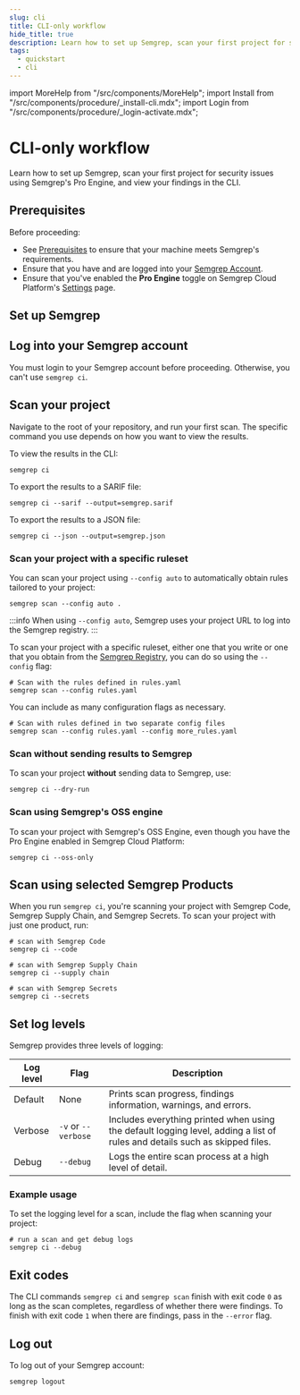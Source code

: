 ```yaml
---
slug: cli
title: CLI-only workflow 
hide_title: true
description: Learn how to set up Semgrep, scan your first project for security issues, and view your findings in the CLI.
tags:
  - quickstart
  - cli
---
```


import MoreHelp from "/src/components/MoreHelp";
import Install from "/src/components/procedure/_install-cli.mdx";
import Login from "/src/components/procedure/_login-activate.mdx";

# CLI-only workflow

Learn how to set up Semgrep, scan your first project for security issues using Semgrep's Pro Engine, and view your findings in the CLI.

## Prerequisites

Before proceeding:

* See [Prerequisites](/prerequisites/) to ensure that your machine meets Semgrep's requirements.
* Ensure that you have and are logged into your [Semgrep Account](https://semgrep.dev/login).
* Ensure that you've enabled the **Pro Engine** <i class="fa-solid fa-toggle-large-on"></i> toggle on Semgrep Cloud Platform's [Settings](https://semgrep.dev/orgs/-/settings) page.

## Set up Semgrep

<Install />

## Log into your Semgrep account

<Login />

You must login to your Semgrep account before proceeding. Otherwise, you can't use `semgrep ci`.

## Scan your project

Navigate to the root of your repository, and run your first scan. The specific command you use depends on how you want to view the results.

To view the results in the CLI:

```console
semgrep ci
```

To export the results to a SARIF file:

```console
semgrep ci --sarif --output=semgrep.sarif
```

To export the results to a JSON file:

```console
semgrep ci --json --output=semgrep.json
```

### Scan your project with a specific ruleset

You can scan your project using `--config auto` to automatically obtain rules tailored to your project:

```console
semgrep scan --config auto .
```

:::info
When using `--config auto`, Semgrep uses your project URL to log into the Semgrep registry.
:::

To scan your project with a specific ruleset, either one that you write or one that you obtain from the [Semgrep Registry](https://semgrep.dev/explore), you can do so using the `--config` flag:

```console
# Scan with the rules defined in rules.yaml
semgrep scan --config rules.yaml
```

You can include as many configuration flags as necessary.

```console
# Scan with rules defined in two separate config files
semgrep scan --config rules.yaml --config more_rules.yaml
```

### Scan without sending results to Semgrep

To scan your project **without** sending data to Semgrep, use:

```console
semgrep ci --dry-run
```

### Scan using Semgrep's OSS engine

To scan your project with Semgrep's OSS Engine, even though you have the Pro Engine enabled in Semgrep Cloud Platform:

```console
semgrep ci --oss-only
```

## Scan using selected Semgrep Products

When you run `semgrep ci`, you're scanning your project with Semgrep Code, Semgrep Supply Chain, and Semgrep Secrets. To scan your project with just one product, run:

```console
# scan with Semgrep Code
semgrep ci --code

# scan with Semgrep Supply Chain
semgrep ci --supply chain

# scan with Semgrep Secrets
semgrep ci --secrets
```

## Set log levels

Semgrep provides three levels of logging:

| **Log level** | **Flag** | **Description** |
| - | - | - |
| Default | None | Prints scan progress, findings information, warnings, and errors. |
| Verbose | `-v` or `--verbose` | Includes everything printed when using the default logging level, adding a list of rules and details such as skipped files. |
| Debug | `--debug` | Logs the entire scan process at a high level of detail. |

### Example usage

To set the logging level for a scan, include the flag when scanning your project:

```console
# run a scan and get debug logs
semgrep ci --debug
```

## Exit codes

The CLI commands `semgrep ci` and `semgrep scan` finish with exit code `0` as long as the scan completes, regardless of whether there were findings. To finish with exit code `1` when there are findings, pass in the `--error` flag.

## Log out

To log out of your Semgrep account:

```console
semgrep logout
```

<MoreHelp />
